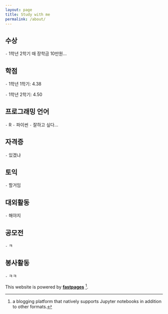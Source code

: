 ```yaml
---
layout: page
title: Study with me
permalink: /about/
---
```

## 수상

`-` 1학년 2학기 때 장학금 10만원...

## 학점

`-` 1학년 1학기: 4.38

`-` 1학년 2학기: 4.50

## 프로그래밍 언어

`-` R
`-` 파이썬
`-` 잘하고 싶다...

## 자격증

`-` 있겠냐

## 토익

`-` 할거임

## 대외활동

`-` 해야지

## 공모전

`-` ㅋ

## 봉사활동

`-` ㅋㅋ

This website is powered by **[fastpages](https://github.com/fastai/fastpages)** [^1].



[^1]:a blogging platform that natively supports Jupyter notebooks in addition to other formats.
